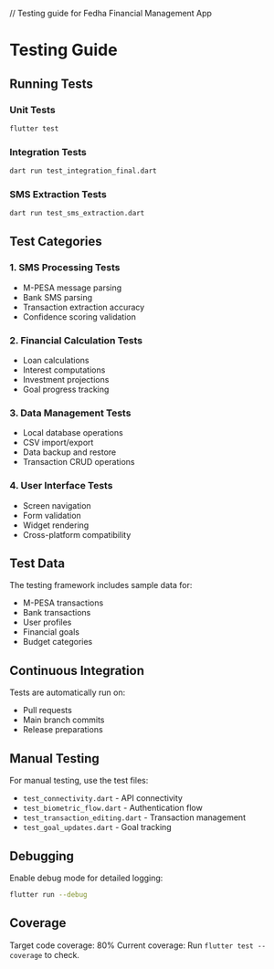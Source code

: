 // Testing guide for Fedha Financial Management App

# Testing Guide

## Running Tests

### Unit Tests
```bash
flutter test
```

### Integration Tests
```bash
dart run test_integration_final.dart
```

### SMS Extraction Tests
```bash
dart run test_sms_extraction.dart
```

## Test Categories

### 1. SMS Processing Tests
- M-PESA message parsing
- Bank SMS parsing
- Transaction extraction accuracy
- Confidence scoring validation

### 2. Financial Calculation Tests
- Loan calculations
- Interest computations
- Investment projections
- Goal progress tracking

### 3. Data Management Tests
- Local database operations
- CSV import/export
- Data backup and restore
- Transaction CRUD operations

### 4. User Interface Tests
- Screen navigation
- Form validation
- Widget rendering
- Cross-platform compatibility

## Test Data

The testing framework includes sample data for:
- M-PESA transactions
- Bank transactions
- User profiles
- Financial goals
- Budget categories

## Continuous Integration

Tests are automatically run on:
- Pull requests
- Main branch commits
- Release preparations

## Manual Testing

For manual testing, use the test files:
- `test_connectivity.dart` - API connectivity
- `test_biometric_flow.dart` - Authentication flow
- `test_transaction_editing.dart` - Transaction management
- `test_goal_updates.dart` - Goal tracking

## Debugging

Enable debug mode for detailed logging:
```bash
flutter run --debug
```

## Coverage

Target code coverage: 80%
Current coverage: Run `flutter test --coverage` to check.